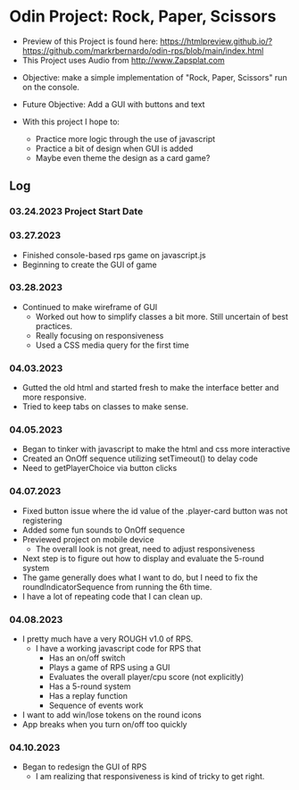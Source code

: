 # Odin Project: Rock, Paper, Scissors
* Preview of this Project is found here: https://htmlpreview.github.io/?https://github.com/markrbernardo/odin-rps/blob/main/index.html
* This Project uses Audio from http://www.Zapsplat.com
- Objective: make a simple implementation of "Rock, Paper, Scissors" run on the console.
- Future Objective: Add a GUI with buttons and text

- With this project I hope to:
    - Practice more logic through the use of javascript
    - Practice a bit of design when GUI is added
    - Maybe even theme the design as a card game?

## Log
### 03.24.2023 Project Start Date
### 03.27.2023
- Finished console-based rps game on javascript.js
- Beginning to create the GUI of game

### 03.28.2023
- Continued to make wireframe of GUI
    - Worked out how to simplify classes a bit more. Still uncertain of best practices.
    - Really focusing on responsiveness
    - Used a CSS media query for the first time

### 04.03.2023
- Gutted the old html and started fresh to make the interface better and more responsive.
- Tried to keep tabs on classes to make sense.

### 04.05.2023
- Began to tinker with javascript to make the html and css more interactive
- Created an OnOff sequence utilizing setTimeout() to delay code
- Need to getPlayerChoice via button clicks

### 04.07.2023
- Fixed button issue where the id value of the .player-card button was not registering 
- Added some fun sounds to OnOff sequence
- Previewed project on mobile device
    - The overall look is not great, need to adjust responsiveness
- Next step is to figure out how to display and evaluate the 5-round system
- The game generally does what I want to do, but I need to fix the roundIndicatorSequence from running the 6th time.
- I have a lot of repeating code that I can clean up.

### 04.08.2023
- I pretty much have a very ROUGH v1.0 of RPS.
    - I have a working javascript code for RPS that
        - Has an on/off switch
        - Plays a game of RPS using a GUI
        - Evaluates the overall player/cpu score (not explicitly)
        - Has a 5-round system
        - Has a replay function
        - Sequence of events work
- I want to add win/lose tokens on the round icons
- App breaks when you turn on/off too quickly

### 04.10.2023
- Began to redesign the GUI of RPS
    - I am realizing that responsiveness is kind of tricky to get right.
    
